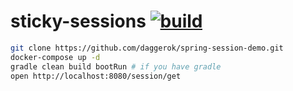 sticky-sessions [![build](https://travis-ci.org/daggerok/spring-session.svg?branch=sticky-sessions)](https://travis-ci.org/daggerok/spring-session)
===============


```bash
git clone https://github.com/daggerok/spring-session-demo.git
docker-compose up -d
gradle clean build bootRun # if you have gradle
open http://localhost:8080/session/get
```
